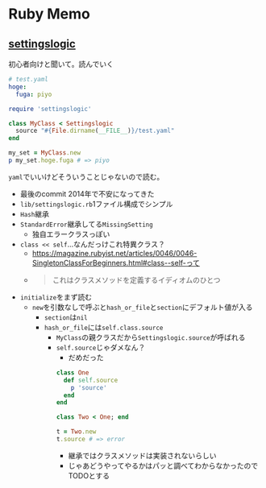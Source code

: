 # Ruby Memo

## [settingslogic](https://github.com/settingslogic/settingslogic)

初心者向けと聞いて。読んでいく  

```yaml
# test.yaml
hoge:
  fuga: piyo
```

```ruby
require 'settingslogic'

class MyClass < Settingslogic
  source "#{File.dirname(__FILE__)}/test.yaml"
end

my_set = MyClass.new
p my_set.hoge.fuga # => piyo
```

`yaml`でいいけどそういうことじゃないので読む。

 - 最後のcommit 2014年で不安になってきた
 - `lib/settingslogic.rb`1ファイル構成でシンプル
 - `Hash`継承
 - `StandardError`継承してる`MissingSetting`
    - 独自エラークラスっぽい
 - `class << self`...なんだっけこれ特異クラス？
    - https://magazine.rubyist.net/articles/0046/0046-SingletonClassForBeginners.html#class--self-って
    - > これはクラスメソッドを定義するイディオムのひとつ
 - `initialize`をまず読む
    - `new`を引数なしで呼ぶと`hash_or_file`と`section`にデフォルト値が入る
      - `section`は`nil`
      - `hash_or_file`には`self.class.source`
        - `MyClass`の親クラスだから`Settingslogic.source`が呼ばれる
        - `self.source`じゃダメなん？
          - だめだった
          ```ruby
          class One
            def self.source
              p 'source'
            end
          end

          class Two < One; end

          t = Two.new
          t.source # => error
          ```
          - 継承ではクラスメソッドは実装されないらしい
          - じゃあどうやってやるかはパッと調べてわからなかったのでTODOとする
